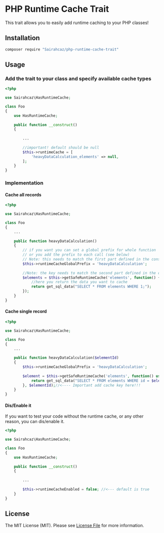 # PHP Runtime Cache Trait

This trait allows you to easily add runtime caching to your PHP classes!

## Installation

```bash
composer require "Sairahcaz/php-runtime-cache-trait"
```

## Usage

### Add the trait to your class and specify available cache types

```php
<?php

use Sairahcaz\HasRuntimeCache;

class Foo
{
    use HasRuntimeCache;
    
    public function __construct()
    {
    
        ...
        
        //important! default should be null
        $this->runtimeCache = [
            'heavyDataCalculation_elements' => null,
        ];
    }
}
```

### Implementation

#### Cache all records

```php
<?php

use Sairahcaz\HasRuntimeCache;

class Foo
{
    ...
    
    public function heavyDataCalculation()
    {
        // if you want you can set a global prefix for whole function
        // or you add the prefix to each call (see below)
        // Note: this needs to match the first part defined in the constructor
        $this->runtimeCacheGlobalPrefix = 'heavyDataCalculation';
        
        //Note: the key needs to match the second part defined in the constructor
        $elements = $this->getSafeRuntimeCache('elements', function() {
            //here you return the data you want to cache
            return get_sql_data("SELECT * FROM elements WHERE 1;");
        });
    }
}
```
#### Cache single record

```php
<?php

use Sairahcaz\HasRuntimeCache;

class Foo
{
    ...
    
    public function heavyDataCalculation($elementId)
    {
        $this->runtimeCacheGlobalPrefix = 'heavyDataCalculation';
        
        $element = $this->getSafeRuntimeCache('elements', function() use ($elementId) {
            return get_sql_data("SELECT * FROM elements WHERE id = $elementId;");
        }, $elementId);//<---- Important add cache key here!!!
    }
}
```
#### Dis/Enable it

If you want to test your code without the runtime cache, or any other reason,
you can dis/enable it.

```php
<?php

use Sairahcaz\HasRuntimeCache;

class Foo
{
    use HasRuntimeCache;
    
    public function __construct()
    {
    
        ...
        
        $this->runtimeCacheEnabled = false; //<--- default is true
    }
}
```

## License

The MIT License (MIT). Please see [License File](LICENSE.md) for more information.